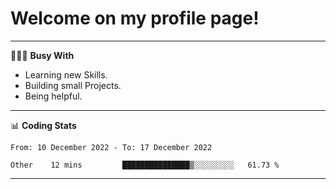 # Welcome on my profile page!
<!-- print(("dralla"[::-1]+"s").capitalize()) -->

---
👨🏻‍💻 **Busy With**
* Learning new Skills.
* Building small Projects.
* Being helpful.

---
📊 **Coding Stats**
<!--START_SECTION:waka-->

```text
From: 10 December 2022 - To: 17 December 2022

Other    12 mins         ███████████████▒░░░░░░░░░   61.73 %
```

<!--END_SECTION:waka-->
---
